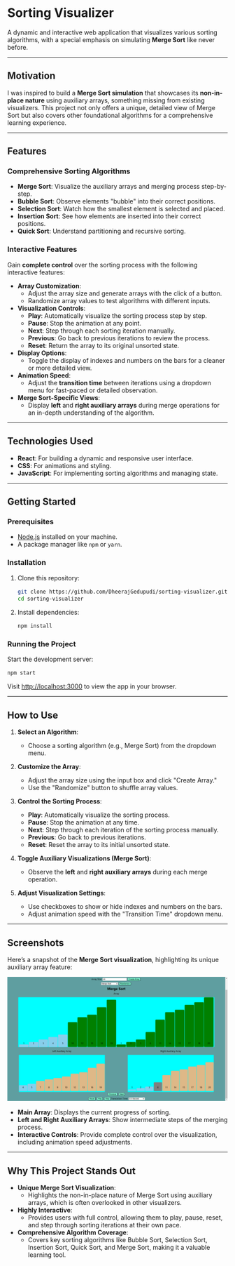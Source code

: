 # Sorting Visualizer

A dynamic and interactive web application that visualizes various sorting algorithms, with a special emphasis on simulating **Merge Sort** like never before.

---

## Motivation

I was inspired to build a **Merge Sort simulation** that showcases its **non-in-place nature** using auxiliary arrays, something missing from existing visualizers. This project not only offers a unique, detailed view of Merge Sort but also covers other foundational algorithms for a comprehensive learning experience.

---

## Features

### **Comprehensive Sorting Algorithms**
- **Merge Sort**: Visualize the auxiliary arrays and merging process step-by-step.
- **Bubble Sort**: Observe elements "bubble" into their correct positions.
- **Selection Sort**: Watch how the smallest element is selected and placed.
- **Insertion Sort**: See how elements are inserted into their correct positions.
- **Quick Sort**: Understand partitioning and recursive sorting.

### **Interactive Features**
Gain **complete control** over the sorting process with the following interactive features:
- **Array Customization**:
  - Adjust the array size and generate arrays with the click of a button.
  - Randomize array values to test algorithms with different inputs.
- **Visualization Controls**:
  - **Play**: Automatically visualize the sorting process step by step.
  - **Pause**: Stop the animation at any point.
  - **Next**: Step through each sorting iteration manually.
  - **Previous**: Go back to previous iterations to review the process.
  - **Reset**: Return the array to its original unsorted state.
- **Display Options**:
  - Toggle the display of indexes and numbers on the bars for a cleaner or more detailed view.
- **Animation Speed**:
  - Adjust the **transition time** between iterations using a dropdown menu for fast-paced or detailed observation.
- **Merge Sort-Specific Views**:
  - Display **left** and **right auxiliary arrays** during merge operations for an in-depth understanding of the algorithm.

---

## Technologies Used

- **React**: For building a dynamic and responsive user interface.
- **CSS**: For animations and styling.
- **JavaScript**: For implementing sorting algorithms and managing state.

---

## Getting Started

### Prerequisites

- [Node.js](https://nodejs.org) installed on your machine.
- A package manager like `npm` or `yarn`.

### Installation

1. Clone this repository:
   ```bash
   git clone https://github.com/DheerajGedupudi/sorting-visualizer.git
   cd sorting-visualizer
   ```

2. Install dependencies:
   ```bash
   npm install
   ```

### Running the Project

Start the development server:

```bash
npm start
```

Visit [http://localhost:3000](http://localhost:3000) to view the app in your browser.

---

## How to Use

1. **Select an Algorithm**:
   - Choose a sorting algorithm (e.g., Merge Sort) from the dropdown menu.

2. **Customize the Array**:
   - Adjust the array size using the input box and click "Create Array."
   - Use the "Randomize" button to shuffle array values.

3. **Control the Sorting Process**:
   - **Play**: Automatically visualize the sorting process.
   - **Pause**: Stop the animation at any time.
   - **Next**: Step through each iteration of the sorting process manually.
   - **Previous**: Go back to previous iterations.
   - **Reset**: Reset the array to its initial unsorted state.

4. **Toggle Auxiliary Visualizations (Merge Sort)**:
   - Observe the **left** and **right auxiliary arrays** during each merge operation.

5. **Adjust Visualization Settings**:
   - Use checkboxes to show or hide indexes and numbers on the bars.
   - Adjust animation speed with the "Transition Time" dropdown menu.

---

## Screenshots

Here’s a snapshot of the **Merge Sort visualization**, highlighting its unique auxiliary array feature:

![Sorting Visualizer Screenshot](./assets/screenshot.png)

- **Main Array**: Displays the current progress of sorting.
- **Left and Right Auxiliary Arrays**: Show intermediate steps of the merging process.
- **Interactive Controls**: Provide complete control over the visualization, including animation speed adjustments.

---

## Why This Project Stands Out

- **Unique Merge Sort Visualization**:
  - Highlights the non-in-place nature of Merge Sort using auxiliary arrays, which is often overlooked in other visualizers.
- **Highly Interactive**:
  - Provides users with full control, allowing them to play, pause, reset, and step through sorting iterations at their own pace.
- **Comprehensive Algorithm Coverage**:
  - Covers key sorting algorithms like Bubble Sort, Selection Sort, Insertion Sort, Quick Sort, and Merge Sort, making it a valuable learning tool.
